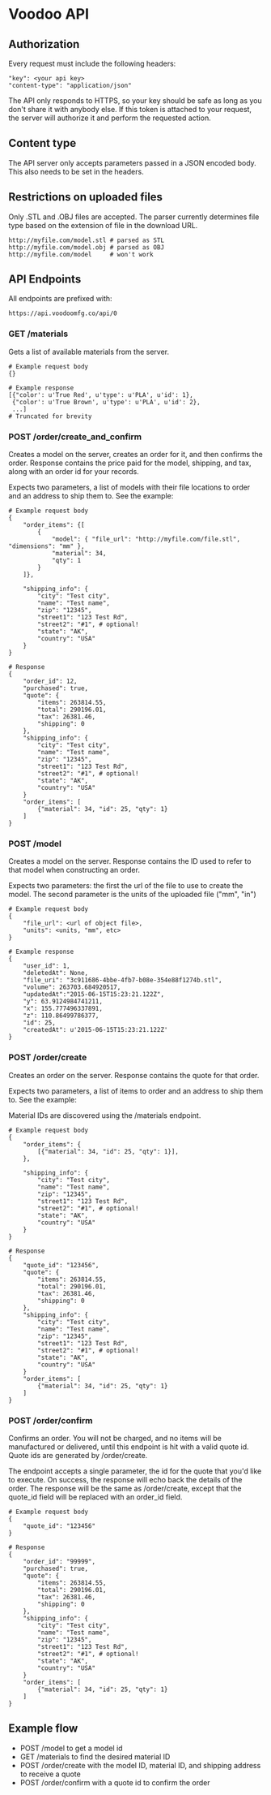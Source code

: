 # Voodoo API

## Authorization
Every request must include the following headers:

    "key": <your api key>
    "content-type": "application/json"

The API only responds to HTTPS, so your key should be safe as long as you don't share it with anybody else. If this token is attached to your request, the server will authorize it and perform the requested action.

## Content type
The API server only accepts parameters passed in a JSON encoded body. This also needs to be set in the headers.

## Restrictions on uploaded files
Only .STL and .OBJ files are accepted. The parser currently determines file type based on the extension of file in the download URL.

    http://myfile.com/model.stl # parsed as STL
    http://myfile.com/model.obj # parsed as OBJ
    http://myfile.com/model     # won't work

## API Endpoints
All endpoints are prefixed with:

    https://api.voodoomfg.co/api/0

### GET /materials
Gets a list of available materials from the server.

    # Example request body
    {}

    # Example response
    [{"color': u'True Red', u'type': u'PLA', u'id': 1},
     {"color': u'True Brown', u'type': u'PLA', u'id': 2},
     ...]
    # Truncated for brevity

### POST /order/create_and_confirm
Creates a model on the server, creates an order for it, and then confirms the order. Response contains the price paid for the model, shipping, and tax, along with an order id for your records.

Expects two parameters, a list of models with their file locations to order and an address to ship them to. See the example:

    # Example request body
    {
        "order_items": {[
            {
                "model": { "file_url": "http://myfile.com/file.stl", "dimensions": "mm" },
                "material": 34,
                "qty": 1
            }
        ]},

        "shipping_info": {
            "city": "Test city",
            "name": "Test name",
            "zip": "12345",
            "street1": "123 Test Rd",
            "street2": "#1", # optional!
            "state": "AK",
            "country": "USA"
        }
    }

    # Response
    {
        "order_id": 12,
        "purchased": true,
        "quote": {
            "items": 263814.55,
            "total": 290196.01,
            "tax": 26381.46,
            "shipping": 0
        },
        "shipping_info": {
            "city": "Test city",
            "name": "Test name",
            "zip": "12345",
            "street1": "123 Test Rd",
            "street2": "#1", # optional!
            "state": "AK",
            "country": "USA"
        }
        "order_items": [
            {"material": 34, "id": 25, "qty": 1}
        ]
    }


### POST /model
Creates a model on the server. Response contains the ID used to refer to that model when constructing an order.

Expects two parameters: the first the url of the file to use to create the model. The second parameter is the units of the uploaded file ("mm", "in")

    # Example request body
    {
        "file_url": <url of object file>,
        "units": <units, "mm", etc>
    }

    # Example response
    {
        "user_id": 1,
        "deletedAt": None,
        "file_uri": "3c911686-4bbe-4fb7-b08e-354e88f1274b.stl",
        "volume": 263703.684920517,
        "updatedAt":"2015-06-15T15:23:21.122Z",
        "y": 63.9124984741211,
        "x": 155.777496337891,
        "z": 110.86499786377,
        "id": 25,
        "createdAt": u'2015-06-15T15:23:21.122Z'
    }

### POST /order/create
Creates an order on the server. Response contains the quote for that order.

Expects two parameters, a list of items to order and an address to ship them to. See the example:

Material IDs are discovered using the /materials endpoint.

    # Example request body
    {
        "order_items": {
            [{"material": 34, "id": 25, "qty": 1}],
        },

        "shipping_info": {
            "city": "Test city",
            "name": "Test name",
            "zip": "12345",
            "street1": "123 Test Rd",
            "street2": "#1", # optional!
            "state": "AK",
            "country": "USA"
        }
    }

    # Response
    {
        "quote_id": "123456",
        "quote": {
            "items": 263814.55,
            "total": 290196.01,
            "tax": 26381.46,
            "shipping": 0
        },
        "shipping_info": {
            "city": "Test city",
            "name": "Test name",
            "zip": "12345",
            "street1": "123 Test Rd",
            "street2": "#1", # optional!
            "state": "AK",
            "country": "USA"
        }
        "order_items": [
            {"material": 34, "id": 25, "qty": 1}
        ]
    }

### POST /order/confirm
Confirms an order. You will not be charged, and no items will be manufactured or delivered, until this endpoint is hit with a valid quote id. Quote ids are generated by /order/create.

The endpoint accepts a single parameter, the id for the quote that you'd like to execute. On success, the response will echo back the details of the order. The response will be the same as /order/create, except that the quote_id field will be replaced with an order_id field.

    # Example request body
    {
        "quote_id": "123456"
    }

    # Response
    {
        "order_id": "99999",
        "purchased": true,
        "quote": {
            "items": 263814.55,
            "total": 290196.01,
            "tax": 26381.46,
            "shipping": 0
        },
        "shipping_info": {
            "city": "Test city",
            "name": "Test name",
            "zip": "12345",
            "street1": "123 Test Rd",
            "street2": "#1", # optional!
            "state": "AK",
            "country": "USA"
        }
        "order_items": [
            {"material": 34, "id": 25, "qty": 1}
        ]
    }


## Example flow

* POST /model to get a model id
* GET /materials to find the desired material ID
* POST /order/create with the model ID, material ID, and shipping address to receive a quote
* POST /order/confirm with a quote id to confirm the order

